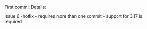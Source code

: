 First commit Details: 

Issue 6 -hotfix - requires more than one commit - support for 3.17 is required 